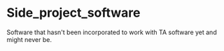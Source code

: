 # Side_project_software
Software that hasn't been incorporated to work with TA software yet and might never be.
